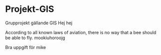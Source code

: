 # Projekt-GIS
Grupprojekt gällande GIS
Hej hej

According to all known laws of aviation, there is no way that a bee should be able to fly.
mookiuhoroojg

Bra uppgift för mike